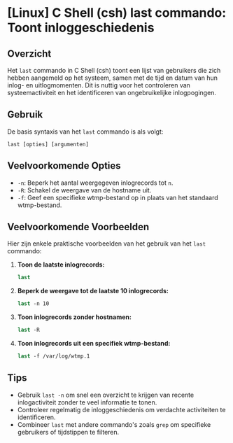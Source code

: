 # [Linux] C Shell (csh) last commando: Toont inloggeschiedenis

## Overzicht
Het `last` commando in C Shell (csh) toont een lijst van gebruikers die zich hebben aangemeld op het systeem, samen met de tijd en datum van hun inlog- en uitlogmomenten. Dit is nuttig voor het controleren van systeemactiviteit en het identificeren van ongebruikelijke inlogpogingen.

## Gebruik
De basis syntaxis van het `last` commando is als volgt:

```
last [opties] [argumenten]
```

## Veelvoorkomende Opties
- `-n`: Beperk het aantal weergegeven inlogrecords tot `n`.
- `-R`: Schakel de weergave van de hostname uit.
- `-f`: Geef een specifieke wtmp-bestand op in plaats van het standaard wtmp-bestand.

## Veelvoorkomende Voorbeelden
Hier zijn enkele praktische voorbeelden van het gebruik van het `last` commando:

1. **Toon de laatste inlogrecords:**
   ```csh
   last
   ```

2. **Beperk de weergave tot de laatste 10 inlogrecords:**
   ```csh
   last -n 10
   ```

3. **Toon inlogrecords zonder hostnamen:**
   ```csh
   last -R
   ```

4. **Toon inlogrecords uit een specifiek wtmp-bestand:**
   ```csh
   last -f /var/log/wtmp.1
   ```

## Tips
- Gebruik `last -n` om snel een overzicht te krijgen van recente inlogactiviteit zonder te veel informatie te tonen.
- Controleer regelmatig de inloggeschiedenis om verdachte activiteiten te identificeren.
- Combineer `last` met andere commando's zoals `grep` om specifieke gebruikers of tijdstippen te filteren.